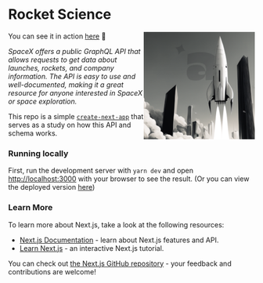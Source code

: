 # Rocket Science

<img src="./docs/readme-01.png" align="right" width="45%"/>

You can see it in action [here](https://rocket-science-pearl.vercel.app/) 🚀

_SpaceX offers a public GraphQL API that allows requests to get data about
launches, rockets, and company information. The API is easy to use and
well-documented, making it a great resource for anyone interested in SpaceX or
space exploration._

This repo is a simple
[`create-next-app`](https://github.com/vercel/next.js/tree/canary/packages/create-next-app)
that serves as a study on how this API and schema works.

### Running locally

First, run the development server with `yarn dev` and open
[http://localhost:3000](http://localhost:3000) with your browser to see the
result. (Or you can view the deployed version
[here](https://rocket-science-pearl.vercel.app/))

### Learn More

To learn more about Next.js, take a look at the following resources:

- [Next.js Documentation](https://nextjs.org/docs) - learn about Next.js
  features and API.
- [Learn Next.js](https://nextjs.org/learn) - an interactive Next.js tutorial.

You can check out
[the Next.js GitHub repository](https://github.com/vercel/next.js/) - your
feedback and contributions are welcome!
